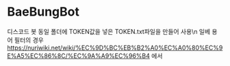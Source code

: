 # BaeBungBot
디스코드 봇
동일 폴더에 TOKEN값을 넣은 TOKEN.txt파일을 만들어 사용\n
일베 용어 필터의 경우 https://nuriwiki.net/wiki/%EC%9D%BC%EB%B2%A0%EC%A0%80%EC%9E%A5%EC%86%8C/%EC%9A%A9%EC%96%B4 에서 
